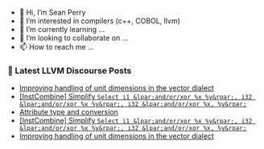 - 👋 Hi, I’m Sean Perry
- 👀 I’m interested in compilers (c++, COBOL, llvm)
- 🌱 I’m currently learning ...
- 💞️ I’m looking to collaborate on ...
- 📫 How to reach me ...

<!---
s66perry/s66perry is a ✨ special ✨ repository because its `README.md` (this file) appears on your GitHub profile.
You can click the Preview link to take a look at your changes.
--->
### 📕 Latest LLVM Discourse Posts

<!-- DISCOURSE-LLVM:START -->
- [Improving handling of unit dimensions in the vector dialect](https://discourse.llvm.org/t/improving-handling-of-unit-dimensions-in-the-vector-dialect/75216#post_5)
- [[InstCombine] Simplify `Select i1 &lpar;and/or/xor %x %y&rpar;, i32 &lpar;and/or/xor %x %y&rpar;, i32 &lpar;and/or/xor %x, %y&rpar;`](https://discourse.llvm.org/t/instcombine-simplify-select-i1-and-or-xor-x-y-i32-and-or-xor-x-y-i32-and-or-xor-x-y/75129#post_3)
- [Attribute type and conversion](https://discourse.llvm.org/t/attribute-type-and-conversion/75217#post_1)
- [[InstCombine] Simplify `Select i1 &lpar;and/or/xor %x %y&rpar;, i32 &lpar;and/or/xor %x %y&rpar;, i32 &lpar;and/or/xor %x, %y&rpar;`](https://discourse.llvm.org/t/instcombine-simplify-select-i1-and-or-xor-x-y-i32-and-or-xor-x-y-i32-and-or-xor-x-y/75129#post_2)
- [Improving handling of unit dimensions in the vector dialect](https://discourse.llvm.org/t/improving-handling-of-unit-dimensions-in-the-vector-dialect/75216#post_4)
<!-- DISCOURSE-LLVM:END -->
